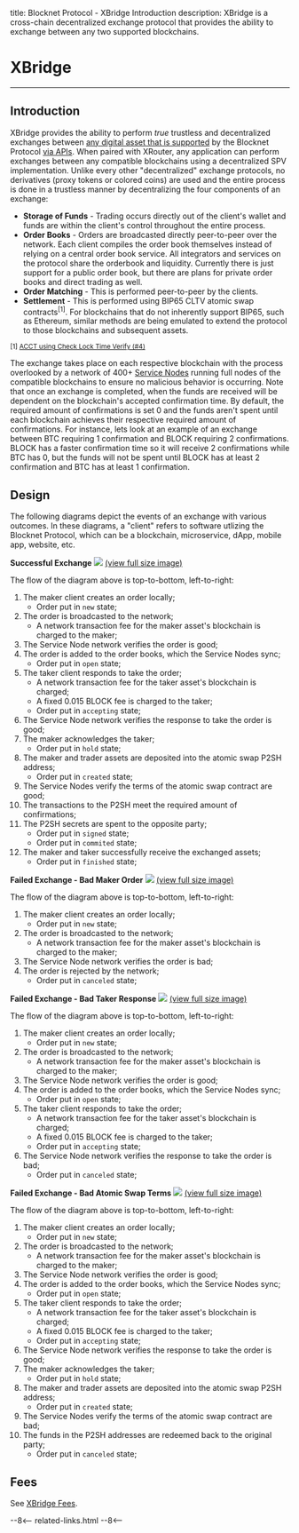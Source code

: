 title: Blocknet Protocol - XBridge Introduction
description: XBridge is a cross-chain decentralized exchange protocol that provides the ability to exchange between any two supported blockchains.


# XBridge

---

## Introduction
XBridge provides the ability to perform *true* trustless and decentralized exchanges between [any digital asset that is supported](/protocol/xbridge/compatibility/#supported-digital-assets) by the Blocknet Protocol [via APIs](https://api.blocknet.co/#xbridge-api). When paired with XRouter, any application can perform exchanges between any compatible blockchains using a decentralized SPV implementation. Unlike every other "decentralized" exchange protocols, no derivatives (proxy tokens or colored coins) are used and the entire process is done in a trustless manner by decentralizing the four components of an exchange:

* __Storage of Funds__ - Trading occurs directly out of the client's wallet and funds are within the client's control throughout the entire process. 
* __Order Books__ - Orders are broadcasted directly peer-to-peer over the network. Each client compiles the order book themselves instead of relying on a central order book service. All integrators and services on the protocol share the orderbook and liquidity. Currently there is just support for a public order book, but there are plans for private order books and direct trading as well.
* __Order Matching__ - This is performed peer-to-peer by the clients.
* __Settlement__ - This is performed using BIP65 CLTV atomic swap contracts<sup>[1]</sup>. For blockchains that do not inherently support BIP65, such as Ethereum, similar methods are being emulated to extend the protocol to those blockchains and subsequent assets.

<small>[1] [ACCT using Check Lock Time Verify (#4)](http://www.kkurokawa.com/2015/10/atomic-cross-chain-transfer-overview.html)</small>

The exchange takes place on each respective blockchain with the process overlooked by a network of 400+ [Service Nodes](/service-nodes/introduction) running full nodes of the compatible blockchains to ensure no malicious behavior is occurring. Note that once an exchange is completed, when the funds are received will be dependent on the blockchain's accepted confirmation time. By default, the required amount of confirmations is set 0 and the funds aren't spent until each blockchain achieves their respective required amount of confirmations. For instance, lets look at an example of an exchange between BTC requiring 1 confirmation and BLOCK requiring 2 confirmations. BLOCK has a faster confirmation time so it will receive 2 confirmations while BTC has 0, but the funds will not be spent until BLOCK has at least 2 confirmation and BTC has at least 1 confirmation. 


## Design
The following diagrams depict the events of an exchange with various outcomes. In these diagrams, a "client" refers to software utlizing the Blocknet Protocol, which can be a blockchain, microservice, dApp, mobile app, website, etc.



<div class="diagram-group">
	<strong>Successful Exchange</strong>
	<img src="/img/protocol/swap-success.png">
	<a href="/img/protocol/swap-success.png" target="_blank">(view full size image)</a>
</div>

The flow of the diagram above is top-to-bottom, left-to-right:

1. The maker client creates an order locally;
	* Order put in `new` state;
1. The order is broadcasted to the network;
	* A network transaction fee for the maker asset's blockchain is charged to the maker;
1. The Service Node network verifies the order is good;
1. The order is added to the order books, which the Service Nodes sync;
	* Order put in `open` state;
1. The taker client responds to take the order;
	* A network transaction fee for the taker asset's blockchain is charged;
	* A fixed 0.015 BLOCK fee is charged to the taker;
	* Order put in `accepting` state;
1. The Service Node network verifies the response to take the order is good;
1. The maker acknowledges the taker;
    * Order put in `hold` state;
1. The maker and trader assets are deposited into the atomic swap P2SH address;
    * Order put in `created` state;
1. The Service Nodes verify the terms of the atomic swap contract are good;
1. The transactions to the P2SH meet the required amount of confirmations;
1. The P2SH secrets are spent to the opposite party;
	* Order put in `signed` state;
	* Order put in `commited` state;
1. The maker and taker successfully receive the exchanged assets;
    * Order put in `finished` state;



<div class="diagram-group">
	<strong>Failed Exchange - Bad Maker Order</strong>
	<img src="/img/protocol/swap-fail-1.png">
	<a href="/img/protocol/swap-fail-1.png" target="_blank">(view full size image)</a>
</div>

The flow of the diagram above is top-to-bottom, left-to-right:

1. The maker client creates an order locally;
	* Order put in `new` state;
1. The order is broadcasted to the network;
	* A network transaction fee for the maker asset's blockchain is charged to the maker;
1. The Service Node network verifies the order is bad;
1. The order is rejected by the network;
	* Order put in `canceled` state;



<div class="diagram-group">
	<strong>Failed Exchange - Bad Taker Response</strong>
	<img src="/img/protocol/swap-fail-2.png">
	<a href="/img/protocol/swap-fail-2.png" target="_blank">(view full size image)</a>
</div>

The flow of the diagram above is top-to-bottom, left-to-right:

1. The maker client creates an order locally;
	* Order put in `new` state;
1. The order is broadcasted to the network;
	* A network transaction fee for the maker asset's blockchain is charged to the maker;
1. The Service Node network verifies the order is good;
1. The order is added to the order books, which the Service Nodes sync;
	* Order put in `open` state;
1. The taker client responds to take the order;
	* A network transaction fee for the taker asset's blockchain is charged;
	* A fixed 0.015 BLOCK fee is charged to the taker;
	* Order put in `accepting` state;
1. The Service Node network verifies the response to take the order is bad;
	* Order put in `canceled` state;



<div class="diagram-group">
	<strong>Failed Exchange - Bad Atomic Swap Terms</strong>
	<img src="/img/protocol/swap-fail-3.png">
	<a href="/img/protocol/swap-fail-3.png" target="_blank">(view full size image)</a>
</div>

The flow of the diagram above is top-to-bottom, left-to-right:

1. The maker client creates an order locally;
	* Order put in `new` state;
1. The order is broadcasted to the network;
	* A network transaction fee for the maker asset's blockchain is charged to the maker;
1. The Service Node network verifies the order is good;
1. The order is added to the order books, which the Service Nodes sync;
	* Order put in `open` state;
1. The taker client responds to take the order;
	* A network transaction fee for the taker asset's blockchain is charged;
	* A fixed 0.015 BLOCK fee is charged to the taker;
	* Order put in `accepting` state;
1. The Service Node network verifies the response to take the order is good;
1. The maker acknowledges the taker;
    * Order put in `hold` state;
1. The maker and trader assets are deposited into the atomic swap P2SH address;
    * Order put in `created` state;
1. The Service Nodes verify the terms of the atomic swap contract are bad;
1. The funds in the P2SH addresses are redeemed back to the original party;
	* Order put in `canceled` state;


## Fees
See [XBridge Fees](/protocol/xbridge/fees).












<!-- 
======= Start: Related Links Section =======
- This is the related links section at the bottom of each page.
- It lists the links in the relatedLinks array variable below.
	Example: relatedLinks = [{"name":"Blocknet Website","link":"https://blocknet.co"},{"name":"API Docs","link":"https://api.blocknet.co"}];
- If the array is empty, ie. relatedLinks = [], then the related links section will not be displayed.
related-links.html
- The template and logic for the related links section can be found in docs/snippets/related-links.html
- The base path is defaulted to docs/snippets/, which can be edited in the mkdocs.yml file
- The template and logic is linked with markdown_extensions: pymdownx.snippets
-->
<script type="text/javascript">
var relatedLinks = [];
</script>

--8<--
related-links.html
--8<-- 
<!-- 
======= End: Related Links Section ======= 
-->





